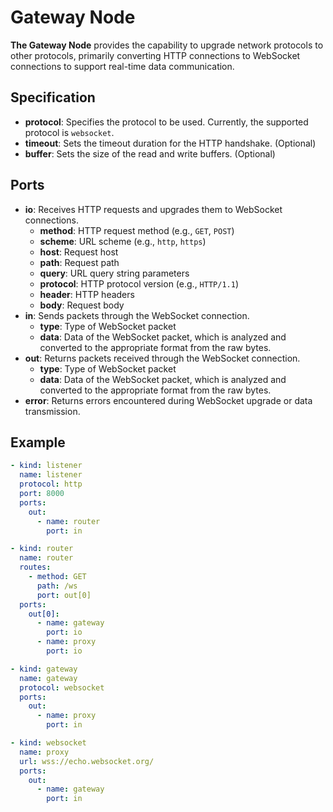 # Gateway Node

**The Gateway Node** provides the capability to upgrade network protocols to other protocols, primarily converting HTTP connections to WebSocket connections to support real-time data communication.

## Specification

- **protocol**: Specifies the protocol to be used. Currently, the supported protocol is `websocket`.
- **timeout**: Sets the timeout duration for the HTTP handshake. (Optional)
- **buffer**: Sets the size of the read and write buffers. (Optional)

## Ports

- **io**: Receives HTTP requests and upgrades them to WebSocket connections.
  - **method**: HTTP request method (e.g., `GET`, `POST`)
  - **scheme**: URL scheme (e.g., `http`, `https`)
  - **host**: Request host
  - **path**: Request path
  - **query**: URL query string parameters
  - **protocol**: HTTP protocol version (e.g., `HTTP/1.1`)
  - **header**: HTTP headers
  - **body**: Request body
- **in**: Sends packets through the WebSocket connection.
  - **type**: Type of WebSocket packet
  - **data**: Data of the WebSocket packet, which is analyzed and converted to the appropriate format from the raw bytes.
- **out**: Returns packets received through the WebSocket connection.
  - **type**: Type of WebSocket packet
  - **data**: Data of the WebSocket packet, which is analyzed and converted to the appropriate format from the raw bytes.
- **error**: Returns errors encountered during WebSocket upgrade or data transmission.

## Example

```yaml
- kind: listener
  name: listener
  protocol: http
  port: 8000
  ports:
    out:
      - name: router
        port: in

- kind: router
  name: router
  routes:
    - method: GET
      path: /ws
      port: out[0]
  ports:
    out[0]:
      - name: gateway
        port: io
      - name: proxy
        port: io

- kind: gateway
  name: gateway
  protocol: websocket
  ports:
    out:
      - name: proxy
        port: in

- kind: websocket
  name: proxy
  url: wss://echo.websocket.org/
  ports:
    out:
      - name: gateway
        port: in
```
